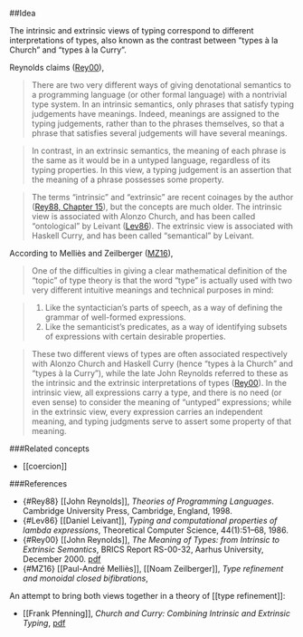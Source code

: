 ##Idea

The intrinsic and extrinsic views of typing correspond to different interpretations of types, also known as the contrast between “types à la Church” and “types à la Curry”.

Reynolds claims ([Rey00](#Rey00)),

>There are two very different ways of giving denotational semantics to a programming language (or other formal language) with a nontrivial type system. In an intrinsic semantics, only phrases that satisfy typing judgements have meanings. Indeed, meanings are assigned to the typing judgements, rather than to the phrases themselves, so that a phrase that satisfies several judgements will have several meanings.

>In contrast, in an extrinsic semantics, the meaning of each phrase is the same as it would be in a untyped language, regardless of its typing properties. In this view, a typing judgement is an assertion that the meaning of a phrase possesses some property.

>The terms “intrinsic” and “extrinsic” are recent coinages by the author ([Rey88, Chapter 15](#Rey88)), but the concepts are much older. The intrinsic view is associated with Alonzo Church, and has been called “ontological” by Leivant ([Lev86](#Lev86)). The extrinsic view is associated with Haskell Curry, and has been called “semantical” by Leivant.

According to Melliès and Zeilberger ([MZ16](#MZ16)),

>One of the difficulties in giving a clear mathematical definition of the “topic” of type theory is that the word “type” is actually used with two very different intuitive meanings and technical purposes in mind:

> 1. Like the syntactician’s parts of speech, as a way of defining the grammar of well-formed expressions.
> 1. Like the semanticist’s predicates, as a way of identifying subsets of expressions with certain desirable properties.

>These two different views of types are often associated respectively with Alonzo Church and Haskell Curry (hence “types à la Church” and “types à la Curry”), while the late John Reynolds referred to these as the intrinsic and the extrinsic interpretations of types ([Rey00](#Rey00)). In the intrinsic view, all expressions carry a type, and there is no need (or even sense) to consider the meaning of “untyped” expressions; while in the extrinsic view, every expression carries an independent meaning, and typing judgments serve to assert some property
of that meaning.

###Related concepts
* [[coercion]]

###References

* {#Rey88} [[John Reynolds]], _Theories of Programming Languages_. Cambridge University Press, Cambridge, England, 1998.
* {#Lev86} [[Daniel Leivant]], _Typing and computational properties of lambda expressions_, Theoretical Computer Science, 44(1):51–68, 1986.
* {#Rey00} [[John Reynolds]], _The Meaning of Types: from Intrinsic to Extrinsic Semantics_, BRICS Report RS-00-32, Aarhus University, December 2000. [pdf](http://www.cs.cmu.edu/afs/cs/user/jcr/ftp/typemeaning.pdf)
* {#MZ16} [[Paul-André Melliès]], [[Noam Zeilberger]], _Type refinement and monoidal closed bifibrations_, [](http://arxiv.org/abs/1601.06098)

An attempt to bring both views together in a theory of [[type refinement]]:

* [[Frank Pfenning]], _Church and Curry: Combining Intrinsic
and Extrinsic Typing_, [pdf](https://www.cs.cmu.edu/~fp/papers/andrews08.pdf)